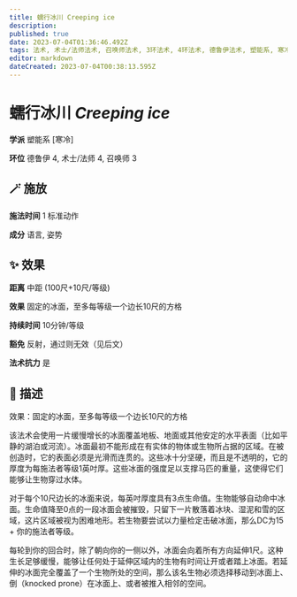 ```yaml
---
title: 蠕行冰川 Creeping ice
description: 
published: true
date: 2023-07-04T01:36:46.492Z
tags: 法术, 术士/法师法术, 召唤师法术, 3环法术, 4环法术, 德鲁伊法术, 塑能系, 寒冷
editor: markdown
dateCreated: 2023-07-04T00:38:13.595Z
---
```


# **蠕行冰川** *Creeping ice*

**学派** 塑能系 \[寒冷\] 

**环位** 德鲁伊 4, 术士/法师 4, 召唤师 3

## 🪄 施放

**施法时间** 1 标准动作

**成分** 语言, 姿势

## ✨ 效果  

**距离** 中距 (100尺+10尺/等级) 

**效果** 固定的冰面，至多每等级一个边长10尺的方格 

**持续时间** 10分钟/等级 

**豁免** 反射，通过则无效（见后文）

**法术抗力** 是

## 📖 描述

效果：固定的冰面，至多每等级一个边长10尺的方格

该法术会使用一片缓慢增长的冰面覆盖地板、地面或其他安定的水平表面（比如平静的湖泊或河流）。冰面最初不能形成在有实体的物体或生物所占据的区域。在被创造时，它的表面必须是光滑而连贯的。这些冰十分坚硬，而且是不透明的，它的厚度为每施法者等级1英吋厚。这些冰面的强度足以支撑马匹的重量，这使得它们能够让生物穿过水体。

对于每个10尺边长的冰面来说，每英吋厚度具有3点生命值。生物能够自动命中冰面。生命值降至0点的一段冰面会被摧毁，只留下一片散落着冰块、湿泥和雪的区域，这片区域被视为困难地形。若生物要尝试以力量检定击破冰面，那么DC为15 + 你的施法者等级。

每轮到你的回合时，除了朝向你的一侧以外，冰面会向着所有方向延伸1尺。这种生长足够缓慢，能够让任何处于延伸区域内的生物有时间让开或者踏上冰面。若延伸的冰面完全覆盖了一个生物所处的空间，那么该名生物必须选择移动到冰面上、倒（knocked prone）在冰面上、或者被推入相邻的空间。
    